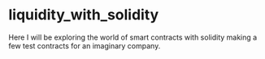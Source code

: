 # liquidity_with_solidity
Here I will be exploring the world of smart contracts with solidity making a few test contracts for an imaginary company. 
